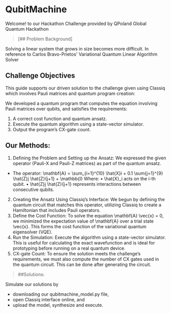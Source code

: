 # QubitMachine
Welcome! to our Hackathon Challenge provided by QPoland Global Quantum Hackathon

> [## Problem Background]

Solving a linear system that grows in size becomes more difficult. In reference to Carlos Bravo-Prietos' Variational Quantum Linear Algorithm Solver


## Challenge Objectives

This guide supports our driven solution to the challenge given using Classiq which involves Pauli matrices and quantum program creation:

We developed a quantum program that computes the equation involving Pauli matrices over qubits, and satisfies the requirements: 
1. A correct cost function and quantum ansatz.
2. Execute the quantum algorithm using a state-vector simulator.
3. Output the program’s CX-gate count.

## Our Methods:
 
1. Defining the Problem and Setting up the Ansatz: We expressed the given operator (Pauli-X and Pauli-Z matrices) as part of the quantum ansatz.

- The operator: 
\mathbf{A} = \sum_{i=1}^{10} \hat{X}i + 0.1 \sum{j=1}^{9} \hat{Z}j \hat{Z}{j+1} + \mathbb{I} Where: • \hat{X}_i acts on the i-th qubit. • \hat{Z}j \hat{Z}{j+1} represents interactions between consecutive qubits. 

2. Creating the Ansatz Using Classiq’s Interface: We begun by defining the quantum circuit that matches this operator, utilizing Classiq to create a Hamiltonian that includes Pauli operators. 
3. Define the Cost Function:
To solve the equation \mathbf{A} \vec{x} = 0, we minimized the expectation value of \mathbf{A} over a trial state \vec{x}. This forms the cost function of the variational quantum eigensolver (VQE).
4. Run the Simulation:
Execute the algorithm using a state-vector simulator. This is useful for calculating the exact wavefunction and is ideal for prototyping before running on a real quantum device.
5. CX-gate Count: To ensure the solution meets the challenge’s requirements, we must also compute the number of CX gates used in the quantum circuit. This can be done after generating the circuit.

> ##Solutions: 

Simulate our solutions by 
- downloading  our qubitmachine_model.py file, 
- open Classiq interface online, and 
- upload the model, synthesize and execute. 


